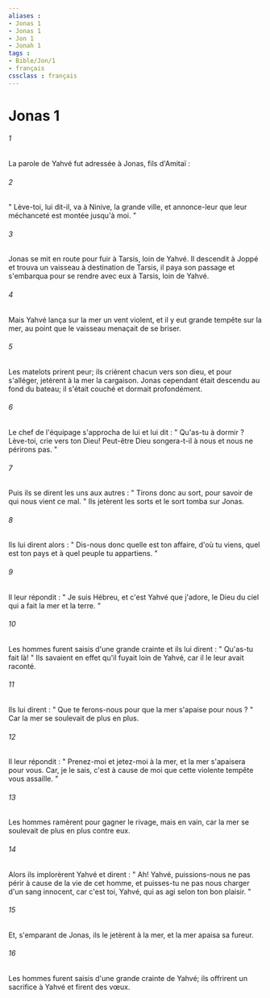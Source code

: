 ```yaml
---
aliases : 
- Jonas 1
- Jonas 1
- Jon 1
- Jonah 1
tags : 
- Bible/Jon/1
- français
cssclass : français
---
```


# Jonas 1

###### 1
La parole de Yahvé fut adressée à Jonas, fils d'Amitaï : 
###### 2
" Lève-toi, lui dit-il, va à Ninive, la grande ville, et annonce-leur que leur méchanceté est montée jusqu'à moi. " 
###### 3
Jonas se mit en route pour fuir à Tarsis, loin de Yahvé. Il descendit à Joppé et trouva un vaisseau à destination de Tarsis, il paya son passage et s'embarqua pour se rendre avec eux à Tarsis, loin de Yahvé. 
###### 4
Mais Yahvé lança sur la mer un vent violent, et il y eut grande tempête sur la mer, au point que le vaisseau menaçait de se briser. 
###### 5
Les matelots prirent peur; ils crièrent chacun vers son dieu, et pour s'alléger, jetèrent à la mer la cargaison. Jonas cependant était descendu au fond du bateau; il s'était couché et dormait profondément. 
###### 6
Le chef de l'équipage s'approcha de lui et lui dit : " Qu'as-tu à dormir ? Lève-toi, crie vers ton Dieu! Peut-être Dieu songera-t-il à nous et nous ne périrons pas. " 
###### 7
Puis ils se dirent les uns aux autres : " Tirons donc au sort, pour savoir de qui nous vient ce mal. " Ils jetèrent les sorts et le sort tomba sur Jonas. 
###### 8
Ils lui dirent alors : " Dis-nous donc quelle est ton affaire, d'où tu viens, quel est ton pays et à quel peuple tu appartiens. " 
###### 9
Il leur répondit : " Je suis Hébreu, et c'est Yahvé que j'adore, le Dieu du ciel qui a fait la mer et la terre. " 
###### 10
Les hommes furent saisis d'une grande crainte et ils lui dirent : " Qu'as-tu fait là! " Ils savaient en effet qu'il fuyait loin de Yahvé, car il le leur avait raconté. 
###### 11
Ils lui dirent : " Que te ferons-nous pour que la mer s'apaise pour nous ? " Car la mer se soulevait de plus en plus. 
###### 12
Il leur répondit : " Prenez-moi et jetez-moi à la mer, et la mer s'apaisera pour vous. Car, je le sais, c'est à cause de moi que cette violente tempête vous assaille. " 
###### 13
Les hommes ramèrent pour gagner le rivage, mais en vain, car la mer se soulevait de plus en plus contre eux. 
###### 14
Alors ils implorèrent Yahvé et dirent : " Ah! Yahvé, puissions-nous ne pas périr à cause de la vie de cet homme, et puisses-tu ne pas nous charger d'un sang innocent, car c'est toi, Yahvé, qui as agi selon ton bon plaisir. " 
###### 15
Et, s'emparant de Jonas, ils le jetèrent à la mer, et la mer apaisa sa fureur. 
###### 16
Les hommes furent saisis d'une grande crainte de Yahvé; ils offrirent un sacrifice à Yahvé et firent des vœux. 
